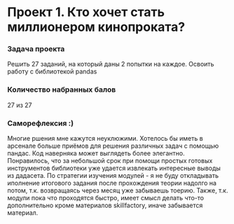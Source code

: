 #  Проект 1. Кто хочет стать миллионером кинопроката?

### Задача проекта
 Решить 27 заданий, на который даны 2 попытки на каждое.
 Освоить работу с библиотекой pandas

### Количество набранных балов
 27 из 27

### Саморефлексия :)

   Многие ршения мне кажутся неуклюжими. Хотелось бы иметь в арсенале больше приёмов для решения
 различных задач с помощью пандас. Код наверняка может выглядеть более элегантно.
    Понравилось, что за небольшой срок при помощи простых готовых инструментов библиотеки уже
 удается извлекать интересные выводы из дадасета.
 	По стратегии изучения модулей - я не буду откладывать иполнение итогового задания после прохождения
 теории надолго на потом, т.к. возвращаясь через месяц уже забываешь тоерию. Также, т.к. модули пока что
 проходятся быстро, имеет смысл делать что-то дополнительно кроме материалов skillfactory, иначе забывается
 материал.